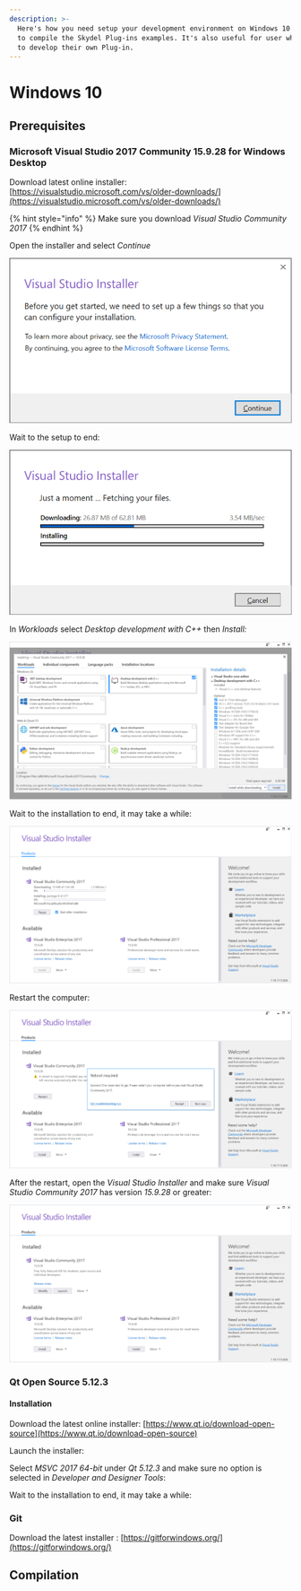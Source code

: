 ```yaml
---
description: >-
  Here's how you need setup your development environment on Windows 10 in order
  to compile the Skydel Plug-ins examples. It's also useful for user who wants
  to develop their own Plug-in.
---
```


# Windows 10

## Prerequisites

### Microsoft Visual Studio 2017 Community 15.9.28 for Windows Desktop

Download latest online installer: [https://visualstudio.microsoft.com/vs/older-downloads/](https://visualstudio.microsoft.com/vs/older-downloads/)

{% hint style="info" %}
Make sure you download _Visual Studio Community 2017_
{% endhint %}

Open the installer and select _Continue_

![](../.gitbook/assets/window_install_vs_1.png)

Wait to the setup to end:

![](../.gitbook/assets/window_install_vs_2.png)

In _Workloads_ select _Desktop development with C++_  then _Install:_

![](../.gitbook/assets/window_install_vs_3.png)

Wait to the installation to end, it may take a while:

![](../.gitbook/assets/window_install_vs_4.png)

Restart the computer:

![](../.gitbook/assets/window_install_vs_5.png)

After the restart, open the _Visual Studio Installer_ and make sure _Visual Studio Community 2017_ has version _15.9.28_ or greater:

![](../.gitbook/assets/window_install_vs_6.png)

### Qt Open Source 5.12.3

#### Installation

Download the latest online installer: [https://www.qt.io/download-open-source](https://www.qt.io/download-open-source)

Launch the installer:

Select _MSVC 2017 64-bit_ under _Qt 5.12.3_ and make sure no option is selected in _Developer and Designer Tools_:



Wait to the installation to end, it may take a while:

### Git

Download the latest installer : [https://gitforwindows.org/](https://gitforwindows.org/)

## Compilation

